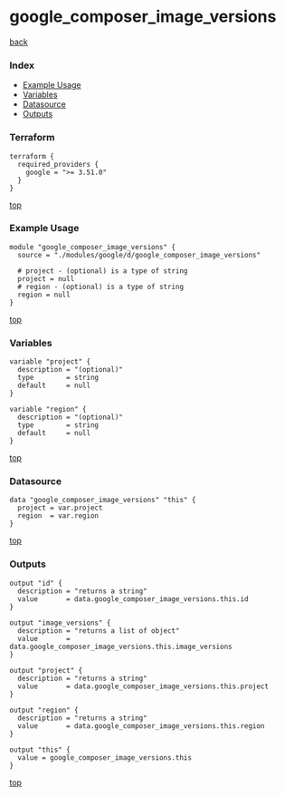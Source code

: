 # google_composer_image_versions

[back](../google.md)

### Index

- [Example Usage](#example-usage)
- [Variables](#variables)
- [Datasource](#datasource)
- [Outputs](#outputs)

### Terraform

```hcl
terraform {
  required_providers {
    google = ">= 3.51.0"
  }
}
```

[top](#index)

### Example Usage

```hcl
module "google_composer_image_versions" {
  source = "./modules/google/d/google_composer_image_versions"

  # project - (optional) is a type of string
  project = null
  # region - (optional) is a type of string
  region = null
}
```

[top](#index)

### Variables

```hcl
variable "project" {
  description = "(optional)"
  type        = string
  default     = null
}

variable "region" {
  description = "(optional)"
  type        = string
  default     = null
}
```

[top](#index)

### Datasource

```hcl
data "google_composer_image_versions" "this" {
  project = var.project
  region  = var.region
}
```

[top](#index)

### Outputs

```hcl
output "id" {
  description = "returns a string"
  value       = data.google_composer_image_versions.this.id
}

output "image_versions" {
  description = "returns a list of object"
  value       = data.google_composer_image_versions.this.image_versions
}

output "project" {
  description = "returns a string"
  value       = data.google_composer_image_versions.this.project
}

output "region" {
  description = "returns a string"
  value       = data.google_composer_image_versions.this.region
}

output "this" {
  value = google_composer_image_versions.this
}
```

[top](#index)